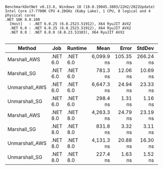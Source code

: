 ```

BenchmarkDotNet v0.13.6, Windows 10 (10.0.19045.3803/22H2/2022Update)
Intel Core i7-7700K CPU 4.20GHz (Kaby Lake), 1 CPU, 8 logical and 4 physical cores
.NET SDK 8.0.100
  [Host]   : .NET 6.0.25 (6.0.2523.51912), X64 RyuJIT AVX2
  .NET 6.0 : .NET 6.0.25 (6.0.2523.51912), X64 RyuJIT AVX2
  .NET 8.0 : .NET 8.0.0 (8.0.23.53103), X64 RyuJIT AVX2


```
|         Method |      Job |  Runtime |       Mean |     Error |    StdDev |     Median |   Gen0 |   Gen1 | Allocated |
|--------------- |--------- |--------- |-----------:|----------:|----------:|-----------:|-------:|-------:|----------:|
|   Marshall_AWS | .NET 6.0 | .NET 6.0 | 6,099.9 ns | 105.35 ns | 266.24 ns | 5,991.2 ns | 2.0370 |      - |    8534 B |
|    Marshall_SG | .NET 6.0 | .NET 6.0 |   781.3 ns |  12.06 ns |  10.69 ns |   783.9 ns | 0.9947 |      - |    4160 B |
| Unmarshall_AWS | .NET 6.0 | .NET 6.0 | 6,647.3 ns |  24.94 ns |  23.33 ns | 6,651.9 ns | 1.5717 |      - |    6593 B |
|  Unmarshall_SG | .NET 6.0 | .NET 6.0 |   298.4 ns |   1.31 ns |   1.16 ns |   298.6 ns | 0.0896 | 0.0005 |     376 B |
|   Marshall_AWS | .NET 8.0 | .NET 8.0 | 4,263.3 ns |  24.79 ns |  23.19 ns | 4,268.2 ns | 1.9989 |      - |    8390 B |
|    Marshall_SG | .NET 8.0 | .NET 8.0 |   831.8 ns |   3.32 ns |   3.11 ns |   831.6 ns | 0.9651 |      - |    4040 B |
| Unmarshall_AWS | .NET 8.0 | .NET 8.0 | 4,131.3 ns |  20.88 ns |  16.30 ns | 4,129.5 ns | 1.5488 |      - |    6505 B |
|  Unmarshall_SG | .NET 8.0 | .NET 8.0 |   227.4 ns |   1.63 ns |   1.52 ns |   226.6 ns | 0.0801 |      - |     336 B |
